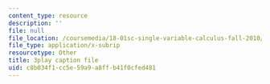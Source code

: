 ```yaml
---
content_type: resource
description: ''
file: null
file_location: /coursemedia/18-01sc-single-variable-calculus-fall-2010/c8b034f1cc5e59a9a8ffb41f0cfed481_G_HS1Dan_x4.vtt
file_type: application/x-subrip
resourcetype: Other
title: 3play caption file
uid: c8b034f1-cc5e-59a9-a8ff-b41f0cfed481
---
```

